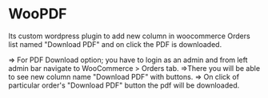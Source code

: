 # WooPDF
Its custom wordpress plugin to add new column in woocommerce Orders list named "Download PDF" and on click the PDF is downloaded.

=> For PDF Download option; you have to login as an admin and from left admin bar navigate to WooCommerce > Orders tab.
=>There you will be able to see new column name "Download PDF" with buttons.
=> On click of particular order's "Download PDF" button the pdf will be downloaded.
